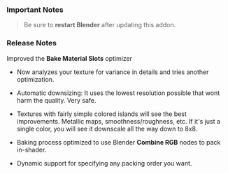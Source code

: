 ### Important Notes

> Be sure to **restart Blender** after updating this addon.

### Release Notes

Improved the **Bake Material Slots** optimizer

- Now analyzes your texture for variance in details and tries another optimization.

- Automatic downsizing: It uses the lowest resolution possible that wont harm the quality. Very safe.

- Textures with fairly simple colored islands will see the best improvements. Metallic maps, smoothness/roughness, etc. If it's just a single color, you will see it downscale all the way down to 8x8.

- Baking process optimized to use Blender **Combine RGB** nodes to pack in-shader.

- Dynamic support for specifying any packing order you want.
